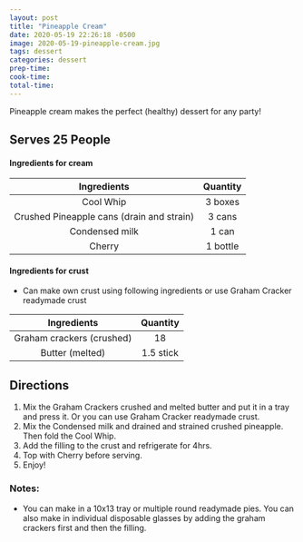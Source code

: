 ```yaml
---
layout: post
title: "Pineapple Cream"
date: 2020-05-19 22:26:18 -0500
image: 2020-05-19-pineapple-cream.jpg
tags: dessert
categories: dessert
prep-time:
cook-time:
total-time:
---
```


Pineapple cream makes the perfect (healthy) dessert for any party!

## Serves 25 People

#### Ingredients for cream
|                Ingredients                |  Quantity |
|:-----------------------------------------:|:---------:|
|                 Cool Whip                 |  3 boxes  |
| Crushed Pineapple cans (drain and strain) |   3 cans  |
|               Condensed milk              |   1 can   |
|                   Cherry                  |  1 bottle |

#### Ingredients for crust
* Can make own crust using following ingredients or use Graham Cracker readymade crust

|                Ingredients                |  Quantity |
|:-----------------------------------------:|:---------:|
|         Graham crackers (crushed)         |     18    |
|              Butter (melted)              | 1.5 stick |

## Directions

1.	Mix the Graham Crackers crushed and melted butter and put it in a tray and press it. Or you can use Graham Cracker readymade crust.
2.	Mix the Condensed milk and drained and strained crushed pineapple. Then fold the Cool Whip.
3.	Add the filling to the crust and refrigerate for 4hrs.
4.	Top with Cherry before serving.
5.	Enjoy!

### Notes:

* You can make in a 10x13 tray or multiple round readymade pies. You can also make in individual disposable glasses  by adding the graham crackers first and then the filling.
